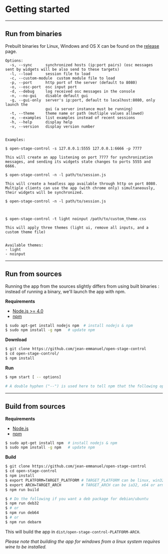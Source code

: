 # Getting started

----
## Run from binaries


Prebuilt binaries for Linux, Windows and OS X can be found on the [release](https://github.com/jean-emmanuel/open-stage-control/releases) page.

```
Options:
  -s, --sync      synchronized hosts (ip:port pairs) (osc messages sent by widgets will be also send to these targets)
  -l, --load      session file to load
  -c, --custom-module  custom module file to load
  -p, --port      http port of the server (default to 8080)
  -o, --osc-port  osc input port
  -d, --debug     log received osc messages in the console
  -n, --no-gui    disable default gui
  -g, --gui-only  server's ip:port, default to localhost:8080, only launch the
                  gui (a server instance must be running)
  -t, --theme     theme name or path (mutliple values allowed)   
  -e, --examples  list examples instead of recent sessions
  -h, --help      display help
  -v, --version   display version number


Examples:

$ open-stage-control -s 127.0.0.1:5555 127.0.0.1:6666 -p 7777

This will create an app listening on port 7777 for synchronization messages, and sending its widgets state changes to ports 5555 and 6666.

$ open-stage-control -n -l path/to/session.js

This will create a headless app available through http on port 8080. Multiple clients can use the app (with chrome only) simultaneously, their widgets will be synchronized.

$ open-stage-control -n -l path/to/session.js



$ open-stage-control -t light noinput /path/to/custom_theme.css

This will apply three themes (light ui, remove all inputs, and a custom theme file)


Available themes:
- light
- noinput
```

----
## Run from sources

Running the app from the sources slightly differs from using built binaries : instead of running a binary, we'll launch the app with npm.

**Requirements**

- [Node.js >= 4.0](https://nodejs.org/)
- [npm](https://www.npmjs.com/)

```bash
$ sudo apt-get install nodejs npm  # install nodejs & npm
$ sudo npm install -g npm   # update npm
```


**Download**

```bash
$ git clone https://github.com/jean-emmanuel/open-stage-control
$ cd open-stage-control/
$ npm install
 ```

**Run**

```bash
$ npm start [ -- options]

# A double hyphen ("--") is used here to tell npm that the following options are to be given to the app.
```

----
## Build from sources

**Requirements**

- [Node.js](https://nodejs.org/)
- [npm](https://www.npmjs.com/)

```bash
$ sudo apt-get install npm  # install nodejs & npm
$ sudo npm install -g npm   # update npm
```

**Build**

```bash
$ git clone https://github.com/jean-emmanuel/open-stage-control
$ cd open-stage-control
$ npm install
$ export PLATFORM=TARGET_PLATFORM # TARGET_PLATFORM can be linux, win32 (windows) or darwin (os x)
$ export ARCH=TARGET_ARCH         # TARGET_ARCH can be ia32, x64 or armv7l
$ npm run build

$ # Do the following if you want a deb package for debian/ubuntu
$ npm run deb32
$ # or
$ npm run deb64
$ # or
$ npm run debarm
```

This will build the app in `dist/open-stage-control-PLATFORM-ARCH`.

*Please note that building the app for windows from a linux system requires wine to be installed.*
